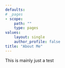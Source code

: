 ```yaml
---
defaults:
# _pages
- scope:
    path: ""
    type: pages
values:
    layout: single
    author_profile: false
title: "About Me"
---
```


This is mainly just a test
    
